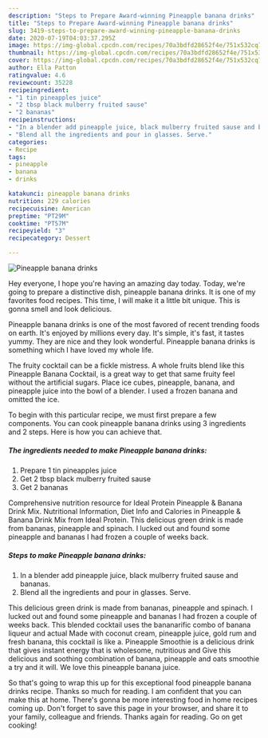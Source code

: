 ```yaml
---
description: "Steps to Prepare Award-winning Pineapple banana drinks"
title: "Steps to Prepare Award-winning Pineapple banana drinks"
slug: 3419-steps-to-prepare-award-winning-pineapple-banana-drinks
date: 2020-07-19T04:03:37.295Z
image: https://img-global.cpcdn.com/recipes/70a3bdfd28652f4e/751x532cq70/pineapple-banana-drinks-recipe-main-photo.jpg
thumbnail: https://img-global.cpcdn.com/recipes/70a3bdfd28652f4e/751x532cq70/pineapple-banana-drinks-recipe-main-photo.jpg
cover: https://img-global.cpcdn.com/recipes/70a3bdfd28652f4e/751x532cq70/pineapple-banana-drinks-recipe-main-photo.jpg
author: Ella Patton
ratingvalue: 4.6
reviewcount: 35228
recipeingredient:
- "1 tin pineapples juice"
- "2 tbsp black mulberry fruited sause"
- "2 bananas"
recipeinstructions:
- "In a blender add pineapple juice, black mulberry fruited sause and bananas."
- "Blend all the ingredients and pour in glasses. Serve."
categories:
- Recipe
tags:
- pineapple
- banana
- drinks

katakunci: pineapple banana drinks 
nutrition: 229 calories
recipecuisine: American
preptime: "PT29M"
cooktime: "PT57M"
recipeyield: "3"
recipecategory: Dessert

---
```



![Pineapple banana drinks](https://img-global.cpcdn.com/recipes/70a3bdfd28652f4e/751x532cq70/pineapple-banana-drinks-recipe-main-photo.jpg)

Hey everyone, I hope you're having an amazing day today. Today, we're going to prepare a distinctive dish, pineapple banana drinks. It is one of my favorites food recipes. This time, I will make it a little bit unique. This is gonna smell and look delicious.

Pineapple banana drinks is one of the most favored of recent trending foods on earth. It's enjoyed by millions every day. It's simple, it's fast, it tastes yummy. They are nice and they look wonderful. Pineapple banana drinks is something which I have loved my whole life.

The fruity cocktail can be a fickle mistress. A whole fruits blend like this Pineapple Banana Cocktail, is a great way to get that same fruity feel without the artificial sugars. Place ice cubes, pineapple, banana, and pineapple juice into the bowl of a blender. I used a frozen banana and omitted the ice.


To begin with this particular recipe, we must first prepare a few components. You can cook pineapple banana drinks using 3 ingredients and 2 steps. Here is how you can achieve that.

<!--inarticleads1-->

##### The ingredients needed to make Pineapple banana drinks:

1. Prepare 1 tin pineapples juice
1. Get 2 tbsp black mulberry fruited sause
1. Get 2 bananas


Comprehensive nutrition resource for Ideal Protein Pineapple &amp; Banana Drink Mix. Nutritional Information, Diet Info and Calories in Pineapple &amp; Banana Drink Mix from Ideal Protein. This delicious green drink is made from bananas, pineapple and spinach. I lucked out and found some pineapple and bananas I had frozen a couple of weeks back. 

<!--inarticleads2-->

##### Steps to make Pineapple banana drinks:

1. In a blender add pineapple juice, black mulberry fruited sause and bananas.
1. Blend all the ingredients and pour in glasses. Serve.


This delicious green drink is made from bananas, pineapple and spinach. I lucked out and found some pineapple and bananas I had frozen a couple of weeks back. This blended cocktail uses the bananarific combo of banana liqueur and actual Made with coconut cream, pineapple juice, gold rum and fresh banana, this cocktail is like a. Pineapple Smoothie is a delicious drink that gives instant energy that is wholesome, nutritious and Give this delicious and soothing combination of banana, pineapple and oats smoothie a try and it will. We love this pineapple banana juice. 

So that's going to wrap this up for this exceptional food pineapple banana drinks recipe. Thanks so much for reading. I am confident that you can make this at home. There's gonna be more interesting food in home recipes coming up. Don't forget to save this page in your browser, and share it to your family, colleague and friends. Thanks again for reading. Go on get cooking!
